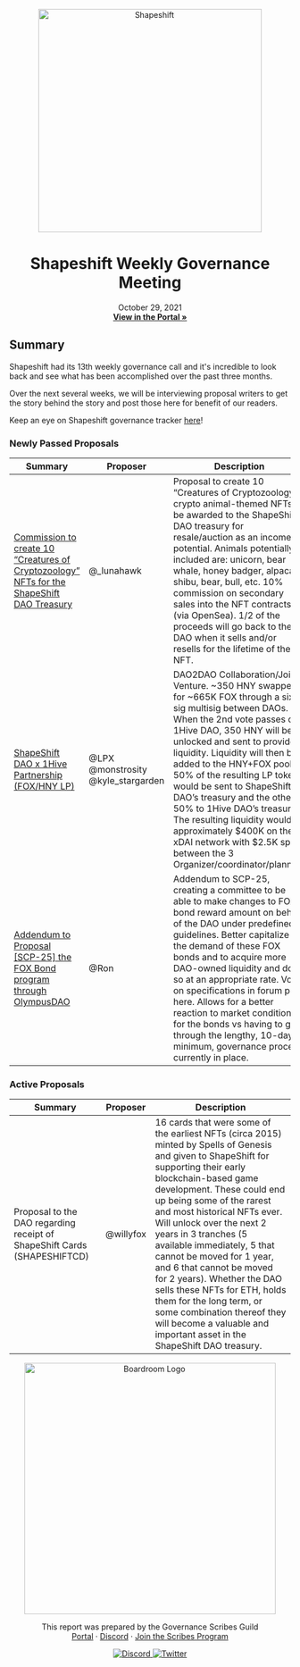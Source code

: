 
<p align="center">
  <a href="https://app.boardroom.info/shapeshift/overview">
    <img src="https://assets-global.website-files.com/5cec55545d0f47cfe2a39a8e/5e9aacff05bf3ab1bb0f86b4_ss-horizontal-light.png" alt="Shapeshift" width="400" />
  </a>
  <h1 align="center">Shapeshift Weekly Governance Meeting</h1>
  <p align="center">
    October 29, 2021
  <br />
  <a href="https://app.boardroom.info/shapeshift/overview"><strong>View in the Portal »</strong></a>
  <br />
  </p>
</p>

## Summary

Shapeshift had its 13th weekly governance call and it's incredible to look back and see what has been accomplished over the past three months.

Over the next several weeks, we will be interviewing proposal writers to get the story behind the story and post those here for benefit of our readers.

Keep an eye on Shapeshift governance tracker [here](https://docs.google.com/spreadsheets/d/1hQ_JXyAyMX0yH_ldx0JicRDKp5s3lFXh5gaEer6LKGQ/edit#gid=585211365)!

### Newly Passed Proposals

| Summary | Proposer | Description |
| --- | --- | --- |
[Commission to create 10 “Creatures of Cryptozoology” NFTs for the ShapeShift DAO Treasury](https://app.boardroom.info/shapeshift/proposal/cHJvcG9zYWw6c2hhcGVzaGlmdDpkZWZhdWx0OnFtYWptY3htcnFodG5lcWZ6ZDh6NmMzZWR1eHBqamNpeHJlNzdrZ2JyeGhlaHA=) | @_lunahawk | Proposal to create 10 “Creatures of Cryptozoology” crypto animal-themed NFTs to be awarded to the ShapeShift DAO treasury for resale/auction as an income potential. Animals potentially included are: unicorn, bear whale, honey badger, alpaca, shibu, bear, bull, etc. 10% commission on secondary sales into the NFT contracts (via OpenSea). 1/2 of the proceeds will go back to the DAO when it sells and/or resells for the lifetime of the NFT. |
[ShapeShift DAO x 1Hive Partnership (FOX/HNY LP)](https://app.boardroom.info/shapeshift/proposal/cHJvcG9zYWw6c2hhcGVzaGlmdDpkZWZhdWx0OnFtcnB3emt2Z2dqZ2p2a2pyNGZkc3lwbG1rdmo2Y2k3a3Z5OGd0dzNhZGd4MXI=) | @LPX @monstrosity @kyle_stargarden | DAO2DAO Collaboration/Joint Venture. ~350 HNY swapped for ~665K FOX through a six sig multisig between DAOs. When the 2nd vote passes on 1Hive DAO, 350 HNY will be unlocked and sent to provide liquidity. Liquidity will then be added to the HNY+FOX pool — 50% of the resulting LP tokens would be sent to ShapeShift DAO’s treasury and the other 50% to 1Hive DAO’s treasury. The resulting liquidity would be approximately $400K on the xDAI network with $2.5K split between the 3 Organizer/coordinator/planners |
[Addendum to Proposal [SCP-25] the FOX Bond program through OlympusDAO](https://app.boardroom.info/shapeshift/proposal/cHJvcG9zYWw6c2hhcGVzaGlmdDpkZWZhdWx0OnFteGp5Zzc2OHZmdTl4aGd4cXN1cHFlZXduZXU2cW9heXM2aHZwa2hhZHJ0b3c=) | @Ron | Addendum to SCP-25, creating a committee to be able to make changes to FOX bond reward amount on behalf of the DAO under predefined guidelines. Better capitalize on the demand of these FOX bonds and to acquire more DAO-owned liquidity and do so at an appropriate rate. Votes on specifications in forum post here. Allows for a better reaction to market conditions for the bonds vs having to go through the lengthy, 10-day minimum, governance process currently in place. |

### Active Proposals

| Summary | Proposer | Description |
| --- | --- | --- |
Proposal to the DAO regarding receipt of ShapeShift Cards (SHAPESHIFTCD) | @willyfox | 16 cards that were some of the earliest NFTs (circa 2015) minted by Spells of Genesis and given to ShapeShift for supporting their early blockchain-based game development. These could end up being some of the rarest and most historical NFTs ever. Will unlock over the next 2 years in 3 tranches (5 available immediately, 5 that cannot be moved for 1 year, and 6 that cannot be moved for 2 years). Whether the DAO sells these NFTs for ETH, holds them for the long term, or some combination thereof they will become a valuable and important asset in the ShapeShift DAO treasury. |

<p align="center">
  <a href="http://app.boardroom.info/">
    <img src="https://i.ibb.co/PFcchnQ/boardroom.png" alt="Boardroom Logo" width="450" />
  </a>
</p>

<p align="center">
	This report was prepared by the Governance Scribes Guild
  <br />
  <a href="http://boardroom.info/">Portal</a>
  ·
  <a href="https://discord.com/invite/tgrTFg9">Discord</a>
  ·
  <a href="https://boardroom.mirror.xyz/JHrN8nVy_J4C7Xzj37zoyPANg0ZnNszhWy9YOZHC0lM">Join the Scribes Program</a>
</p>

<p align="center">
  <a href="https://discord.gg/CEZ8WfuK8s">
    <img src="https://img.shields.io/badge/Discord-Join-7289da?style=for-the-badge&logo=discord&logoColor=white" alt="Discord" />
  </a>
  <a href="https://twitter.com/boardroom_info">
    <img src="https://img.shields.io/badge/Twitter-Follow-1da1f2?style=for-the-badge&logo=twitter&logoColor=white" alt="Twitter" />
  </a>
</p>
